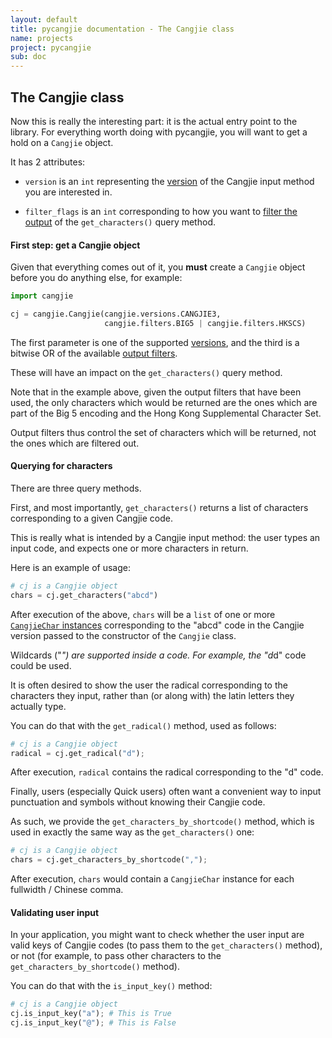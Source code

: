 ```yaml
---
layout: default
title: pycangjie documentation - The Cangjie class
name: projects
project: pycangjie
sub: doc
---
```


## The Cangjie class

Now this is really the interesting part: it is the actual entry point to the
library. For everything worth doing with pycangjie, you will want to get a
hold on a `Cangjie` object.

It has 2 attributes:

* `version` is an `int` representing the [version](versions.html) of the
  Cangjie input method you are interested in.

* `filter_flags` is an `int` corresponding to how you want to
  [filter the output](filters.html) of the `get_characters()` query method.

#### First step: get a Cangjie object

Given that everything comes out of it, you **must** create a `Cangjie` object
before you do anything else, for example:

```python
import cangjie

cj = cangjie.Cangjie(cangjie.versions.CANGJIE3,
                     cangjie.filters.BIG5 | cangjie.filters.HKSCS)
```

The first parameter is one of the supported [versions](versions.html), and
the third is a bitwise OR of the available [output filters](filters.html).

These will have an impact on the `get_characters()` query method.

Note that in the example above, given the output filters that have been used,
the only characters which would be returned are the ones which are part of the
Big 5 encoding and the Hong Kong Supplemental Character Set.

Output filters thus control the set of characters which will be returned, not
the ones which are filtered out.

#### Querying for characters

There are three query methods.

First, and most importantly, `get_characters()` returns a list of
characters corresponding to a given Cangjie code.

This is really what is intended by a Cangjie input method: the user types an
input code, and expects one or more characters in return.

Here is an example of usage:

```python
# cj is a Cangjie object
chars = cj.get_characters("abcd")
```

After execution of the above, `chars` will be a `list` of one or more
[`CangjieChar` instances](cangjiechar.html) corresponding to the "abcd" code
in the Cangjie version passed to the constructor of the `Cangjie` class.

Wildcards ("*") are supported inside a code. For example, the "d*d" code could
be used.

It is often desired to show the user the radical corresponding to the
characters they input, rather than (or along with) the latin letters they
actually type.

You can do that with the `get_radical()` method, used as follows:

```python
# cj is a Cangjie object
radical = cj.get_radical("d");
```

After execution, `radical` contains the radical corresponding to the "d" code.

Finally, users (especially Quick users) often want a convenient way to input
punctuation and symbols without knowing their Cangjie code.

As such, we provide the `get_characters_by_shortcode()` method, which is used
in exactly the same way as the `get_characters()` one:

```python
# cj is a Cangjie object
chars = cj.get_characters_by_shortcode(",");
```

After execution, `chars` would contain a `CangjieChar` instance for each
fullwidth / Chinese comma.

#### Validating user input

In your application, you might want to check whether the user input are valid
keys of Cangjie codes (to pass them to the `get_characters()` method), or not
(for example, to pass other characters to the `get_characters_by_shortcode()`
method).

You can do that with the `is_input_key()` method:

```python
# cj is a Cangjie object
cj.is_input_key("a"); # This is True
cj.is_input_key("@"); # This is False
```

